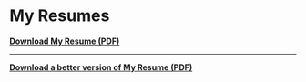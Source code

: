# My Resumes

[**Download My Resume (PDF)**](./_static/Resume.pdf)

---

[**Download a better version of My Resume (PDF)**](./_static/UpdatedResume.pdf)